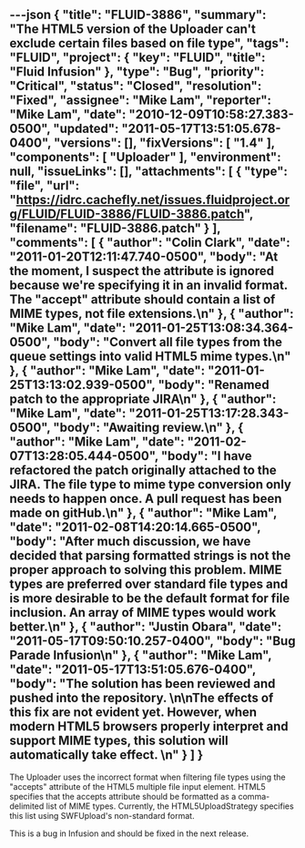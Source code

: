 ---json
{
  "title": "FLUID-3886",
  "summary": "The HTML5 version of the Uploader can't exclude certain files based on file type",
  "tags": "FLUID",
  "project": {
    "key": "FLUID",
    "title": "Fluid Infusion"
  },
  "type": "Bug",
  "priority": "Critical",
  "status": "Closed",
  "resolution": "Fixed",
  "assignee": "Mike Lam",
  "reporter": "Mike Lam",
  "date": "2010-12-09T10:58:27.383-0500",
  "updated": "2011-05-17T13:51:05.678-0400",
  "versions": [],
  "fixVersions": [
    "1.4"
  ],
  "components": [
    "Uploader"
  ],
  "environment": null,
  "issueLinks": [],
  "attachments": [
    {
      "type": "file",
      "url": "https://idrc.cachefly.net/issues.fluidproject.org/FLUID/FLUID-3886/FLUID-3886.patch",
      "filename": "FLUID-3886.patch"
    }
  ],
  "comments": [
    {
      "author": "Colin Clark",
      "date": "2011-01-20T12:11:47.740-0500",
      "body": "At the moment, I suspect the attribute is ignored because we're specifying it in an invalid format. The \"accept\" attribute should contain a list of MIME types, not file extensions.\n"
    },
    {
      "author": "Mike Lam",
      "date": "2011-01-25T13:08:34.364-0500",
      "body": "Convert all file types from the queue settings into valid HTML5 mime types.\n"
    },
    {
      "author": "Mike Lam",
      "date": "2011-01-25T13:13:02.939-0500",
      "body": "Renamed patch to the appropriate JIRA\n"
    },
    {
      "author": "Mike Lam",
      "date": "2011-01-25T13:17:28.343-0500",
      "body": "Awaiting review.\n"
    },
    {
      "author": "Mike Lam",
      "date": "2011-02-07T13:28:05.444-0500",
      "body": "I have refactored the patch originally attached to the JIRA.   The file type to mime type conversion only needs to happen once.   A pull request has been made on gitHub.\n"
    },
    {
      "author": "Mike Lam",
      "date": "2011-02-08T14:20:14.665-0500",
      "body": "After much discussion, we have decided that parsing formatted strings is not the proper approach to solving this problem.  MIME types are preferred over standard file types and is more desirable to be the default format for file inclusion.  An array of MIME types would work better.\n"
    },
    {
      "author": "Justin Obara",
      "date": "2011-05-17T09:50:10.257-0400",
      "body": "Bug Parade Infusion\n"
    },
    {
      "author": "Mike Lam",
      "date": "2011-05-17T13:51:05.676-0400",
      "body": "The solution has been reviewed and pushed into the repository. &#x20;\n\nThe effects of this fix are not evident yet.  However, when modern HTML5 browsers properly interpret and support MIME types, this solution will automatically take effect. &#x20;\n"
    }
  ]
}
---
The Uploader uses the incorrect format when filtering file types using the "accepts" attribute of the HTML5 multiple file input element. HTML5 specifies that the accepts attribute should be formatted as a comma-delimited list of MIME types. Currently, the HTML5UploadStrategy specifies this list using SWFUpload's non-standard format.

This is a bug in Infusion and should be fixed in the next release.

        